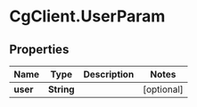 # CgClient.UserParam

## Properties

Name | Type | Description | Notes
------------ | ------------- | ------------- | -------------
**user** | **String** |  | [optional] 



